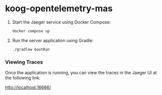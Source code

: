 # koog-opentelemetry-mas

1. Start the Jaeger service using Docker Compose:
   ```bash
   docker compose up
   ```

2. Run the server application using Gradle:
   ```bash
   ./gradlew bootRun
   ```

### Viewing Traces

Once the application is running, you can view the traces in the Jaeger UI at 
the following link:

[http://localhost:16686/](http://localhost:16686/api/traces?service=koog_otel_mas)
